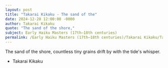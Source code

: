 ```yaml
---
layout: post
title: "Takarai Kikaku - The sand of the"
date: 2024-12-28 12:00:00 -0000
author: Takarai Kikaku
quote: "The sand of the shore,"
subject: Early Haiku Masters (17th–18th centuries)
permalink: /Early Haiku Masters (17th–18th centuries)/Takarai Kikaku/Takarai Kikaku - The sand of the
---
```


The sand of the shore,
countless tiny grains drift by
with the tide's whisper.

- Takarai Kikaku
